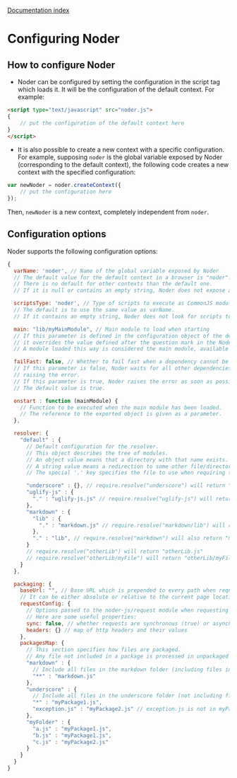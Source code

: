 [Documentation index](index.md)

# Configuring Noder

## How to configure Noder

* Noder can be configured by setting the configuration in the script tag which loads it.
It will be the configuration of the default context.
For example:

```html
<script type="text/javascript" src="noder.js">
{
	// put the configuration of the default context here
}
</script>
```

* It is also possible to create a new context with a specific configuration.
For example, supposing ``noder`` is the global variable exposed by Noder (corresponding to the default context),
the following code creates a new context with the specified configuration:

```js
var newNoder = noder.createContext({
	// put the configuration here
});
```

Then, ``newNoder`` is a new context, completely independent from ``noder``.

## Configuration options

Noder supports the following configuration options:

```js
{
  varName: 'noder', // Name of the global variable exposed by Noder
  // The default value for the default context in a browser is "noder".
  // There is no default for other contexts than the default one.
  // If it is null or contains an empty string, Noder does not expose any global variable.

  scriptsType: 'noder', // Type of scripts to execute as CommonJS modules.
  // The default is to use the same value as varName.
  // If it contains an empty string, Noder does not look for scripts to execute as modules.

  main: "lib/myMainModule", // Main module to load when starting
  // If this parameter is defined in the configuration object of the default context,
  // it overrides the value defined after the question mark in the Noder script tag.
  // A module loaded this way is considered the main module, available through require.main.

  failFast: false, // Whether to fail fast when a dependency cannot be loaded
  // If this parameter is false, Noder waits for all other dependencies to be loaded before
  // raising the error.
  // If this parameter is true, Noder raises the error as soon as possible.
  // The default value is true.

  onstart : function (mainModule) {
    // Function to be executed when the main module has been loaded.
    // The reference to the exported object is given as a parameter.
  },

  resolver: {
    "default" : {
      // Default configuration for the resolver.
      // This object describes the tree of modules.
      // An object value means that a directory with that name exists.
      // A string value means a redirection to some other file/directory
      // The special '.' key specifies the file to use when requiring the directory.

      "underscore" : {}, // require.resolve("underscore") will return "underscore/index.js"
      "uglify-js" : {
        "." : "uglify-js.js" // require.resolve("uglify-js") will return "uglify-js/uglify-js.js"
      },
      "markdown" : {
        "lib" : {
          "." : "markdown.js" // require.resolve("markdown/lib") will return "markdown/lib/markdown.js"
        },
        "." : "lib", // require.resolve("markdown") will also return "markdown/lib/markdown.js"
      }
      // require.resolve("otherLib") will return "otherLib.js"
      // require.resolve("otherLib/myFile") will return "otherLib/myFile.js"
    }
  },

  packaging: {
    baseUrl: "", // Base URL which is prepended to every path when requesting files to the server.
    // It can be either absolute or relative to the current page location.
    requestConfig: {
      // Options passed to the noder-js/request module when requesting files to the server.
      // Here are some useful properties:
      sync: false, // whether requests are synchronous (true) or asynchronous (false, default value).
      headers: {} // map of http headers and their values
    },
    packagesMap: {
      // This section specifies how files are packaged.
      // Any file not included in a package is processed in unpackaged mode.
      "markdown" : {
        // Include all files in the markdown folder (including files in sub-folders):
        "**" : "markdown.js"
      },
      "underscore" : {
        // Include all files in the underscore folder (not including files in sub-folders):
        "*" : "myPackage1.js",
        "exception.js" : "myPackage2.js" // exception.js is not in myPackage1.js but in myPackage2.js
      },
      "myFolder" : {
        "a.js" : "myPackage1.js",
        "b.js" : "myPackage1.js",
        "c.js" : "myPackage2.js"
      }
    }
  }
}
```

